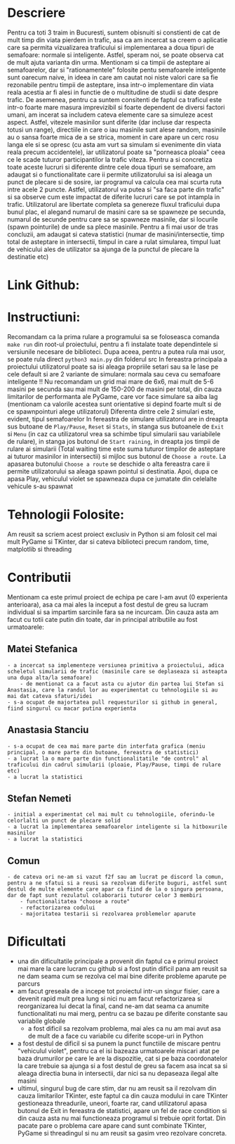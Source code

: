 # Descriere
Pentru ca toti 3 traim in Bucuresti, suntem obisnuiti si constienti de cat de mult timp din viata pierdem in trafic, asa ca am incercat sa creem o aplicatie care sa permita vizualizarea traficului si implementarea a doua tipuri de semafoare: normale si inteligente. Astfel, speram noi, se poate observa cat de mult ajuta varianta din urma. Mentionam si ca timpii de asteptare ai semafoarelor, dar si "rationamentele" folosite pentu semafoarele inteligente sunt oarecum naive, in ideea in care am cautat noi niste valori care sa fie rezonabile pentru timpii de asteptare, insa intr-o implementare din viata reala acestia ar fi alesi in functie de o multitudine de studii si date despre trafic.
De asemenea, pentru ca suntem consitenti de faptul ca traficul este intr-o foarte mare masura imprevizibil si foarte dependent de diversi factori umani, am incerat sa includem cateva elemente care sa simuleze acest aspect. Astfel, vitezele masinilor sunt diferite (dar incluse dar respecta totusi un range), directiile in care o iau masinile sunt alese random, masinile au o sansa foarte mica de a se strica, moment in care apare un cerc rosu langa ele si se opresc (cu asta am vurt sa simulam si evenimente din viata reala precum accidentele), iar utilizatorul poate sa "porneasca ploaia" ceea ce le scade tuturor participantilor la trafic viteza. 
Pentru a si concretiza toate aceste lucruri si diferente dintre cele doua tipuri se semafoare, am adaugat si o functionalitate care ii permite utilizatorului sa isi aleaga un punct de plecare si de sosire, iar programul va calcula cea mai scurta ruta intre acele 2 puncte. Astfel, utilizatorul va putea si "sa faca parte din trafic" si sa observe cum este impactat de diferite lucruri care se pot intampla in trafic.
Utilizatorul are libertate completa sa genereze fluxul traficului dupa bunul plac, el alegand numarul de masini care sa se spawneze pe secunda, numarul de secunde pentru care sa se spawneze masinile, dar si locurile (spawn pointurile) de unde sa plece masinile.
Pentru a fi mai usor de tras concluzii, am adaugat si cateva statistici (numar de masini/intersectie, timp total de asteptare in intersectii, timpul in care a rulat simularea, timpul luat de vehicului ales de utilizator sa ajunga de la punctul de plecare la destinatie etc)

# Link Github:

# Instructiuni:
Recomandam ca la prima rulare a programului sa se foloseasca comanda `make run` din root-ul proiectului, pentru a fi instalate toate dependintele si versiunile necesare de biblioteci. Dupa aceea, pentru a putea rula mai usor, se poate rula direct `python3 main.py` din folderul src
In fereastra principala a proiectului utilizatorul poate sa isi aleaga propriile setari sau sa le lase pe cele default si are 2 variante de simulare: normala sau ceva cu semafoare inteligente
!! Nu recomandam un grid mai mare de 6x6, mai mult de 5-6 masini pe secunda sau mai mult de 150-200 de masini per total, din cauza limitarilor de performanta ale PyGame, care vor face simulare sa aiba lag (mentionam ca valorile acestea sunt orientative si depind foarte mult si de ce spawnpointuri alege utilizatorul)
Diferenta dintre cele 2 simulari este, evident, tipul semafoarelor
In fereastra de simulare utilizatorul are in dreapta sus butoane de `Play/Pause`, `Reset` si `Stats`, in stanga sus butoanele de `Exit` si `Menu` (in caz ca utilizatorul vrea sa schimbe tipul simularii sau variabilele de rulare), in stanga jos butonul de `Start raining`, in dreapta jos timpii de rulare ai simularii (Total waiting time este suma tuturor timpilor de asteptare ai tuturor masinilor in intersectii) si mijloc sus butonul de `Choose a route`.
La apasarea butonului `Choose a route` se deschide o alta fereastra care ii permite utilizatorului sa aleaga spawn pointul si destinatia. Apoi, dupa ce apasa Play, vehiculul violet se spawneaza dupa ce jumatate din celelalte vehicule s-au spawnat


# Tehnologii Folosite:
Am reusit sa scriem acest proiect exclusiv in Python si am folosit cel mai mult PyGame si TKinter, dar si cateva biblioteci precum random, time, matplotlib si threading

# Contributii
Mentionam ca este primul proiect de echipa pe care l-am avut (0 experienta anterioara), asa ca mai ales la inceput a fost destul de greu sa lucram individual si sa impartim sarcinile fara sa ne incurcam. Din cauza asta am facut cu totii cate putin din toate, dar in principal atributiile au fost urmatoarele:

## Matei Stefanica
    - a incercat sa implementeze versiunea primitiva a proiectului, adica scheletul simularii de trafic (masinile care se deplaseaza si asteapta una dupa alta/la semafoare) 
        - de mentionat ca a facut asta cu ajutor din partea lui Stefan si Anastasia, care la randul lor au experimentat cu tehnologiile si au mai dat cateva sfaturi/idei
    - s-a ocupat de majortatea pull requesturilor si github in general, fiind singurul cu macar putina experienta
## Anastasia Stanciu
    - s-a ocupat de cea mai mare parte din interfata grafica (meniu principal, o mare parte din butoane, fereastra de statistici)
    - a lucrat la o mare parte din functionalitatile "de control" al traficului din cadrul simularii (ploaie, Play/Pause, timpi de rulare etc)
    - a lucrat la statistici
## Stefan Nemeti
    - initial a experimentat cel mai mult cu tehnologiile, oferindu-le celorlalti un punct de plecare solid
    - a lucrat la implementarea semafoarelor inteligente si la hitboxurile masinilor
    - a lucrat la statistici

## Comun
    - de cateva ori ne-am si vazut f2f sau am lucrat pe discord la comun, pentru a ne sfatui si a reusi sa rezolvam diferite buguri, astfel sunt destul de multe elemente care apar ca fiind de la o singura persoana, dar de fapt sunt rezulatul colaborarii tuturor celor 3 membiri
        - functionalitatea "choose a route"
        - refactorizarea codului
        - majoritatea testarii si rezolvarea problemelor aparute

# Dificultati
- una din dificultatile principale a provenit din faptul ca e primul proiect mai mare la care lucram cu github si a fost putin dificil pana am reusit sa ne dam seama cum se rezolva cel mai bine diferite probleme aparute pe parcurs
- am facut greseala de a incepe tot proiectul intr-un singur fisier, care a devenit rapid mult prea lung si nici nu am facut refactorizarea si reorganizarea lui decat la final, cand ne-am dat seama ca anumite functionalitati nu mai merg, pentru ca se bazau pe diferite constante sau variabile globale
    - a fost dificil sa rezolvam problema, mai ales ca nu am mai avut asa de mult de a face cu variabile cu diferite scope-uri in Python
- a fost destul de dificil si sa punem la punct functiile de miscare pentru "vehiculul violet", pentru ca el isi bazeaza urmatoarele miscari atat pe baza drumurilor pe care le are la dispozitie, cat si pe baza coordonatelor la care trebuie sa ajunga si a fost destul de greu sa facem asa incat sa si aleaga directia buna in intersectii, dar nici sa nu depaseaza ilegal alte masini
- ultimul, singurul bug de care stim, dar nu am reusit sa il rezolvam din cauza limitarilor TKinter, este faptul ca din cauza modului in care TKinter gestioneaza threadurile, uneori, foarte rar, cand utilizatorul apasa butonul de Exit in fereastra de statistici, apare un fel de race condition si din cauza asta nu mai functioneaza programul si trebuie oprit fortat. Din pacate pare o problema care apare cand sunt combinate TKinter, PyGame si threadingul si nu am reusit sa gasim vreo rezolvare concreta.
   
